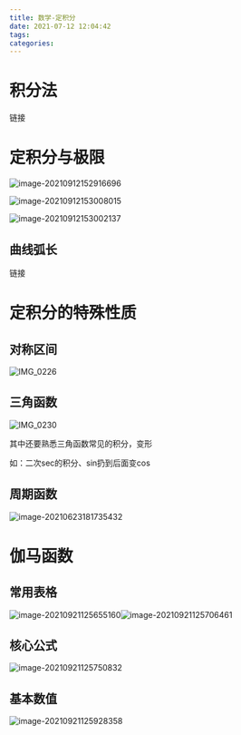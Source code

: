 ```yaml
---
title: 数学-定积分
date: 2021-07-12 12:04:42
tags:
categories:
---
```


# 积分法

链接

# 定积分与极限

![image-20210912152916696](https://picgo-freejim.oss-cn-beijing.aliyuncs.com/to_upload/image-20210912152916696.png)



![image-20210912153008015](https://picgo-freejim.oss-cn-beijing.aliyuncs.com/to_upload/image-20210912153008015.png)

![image-20210912153002137](https://picgo-freejim.oss-cn-beijing.aliyuncs.com/to_upload/image-20210912153002137.png)

## 曲线弧长

链接

# 定积分的特殊性质

## 对称区间

![IMG_0226](https://gitee.com/simple_one1/pic/raw/master/IMG_0226.PNG)

## 三角函数

![IMG_0230](https://gitee.com/simple_one1/pic/raw/master/IMG_0230.PNG)

其中还要熟悉三角函数常见的积分，变形

如：二次sec的积分、sin扔到后面变cos

## 周期函数

![image-20210623181735432](https://picgo-freejim.oss-cn-beijing.aliyuncs.com/to_upload/image-20210623181735432.png)







# 伽马函数

## 常用表格

![image-20210921125655160](https://picgo-freejim.oss-cn-beijing.aliyuncs.com/to_upload/image-20210921125655160.png)![image-20210921125706461](https://picgo-freejim.oss-cn-beijing.aliyuncs.com/to_upload/image-20210921125706461.png)



## 核心公式

![image-20210921125750832](https://picgo-freejim.oss-cn-beijing.aliyuncs.com/to_upload/image-20210921125750832.png)

## 基本数值



![image-20210921125928358](https://picgo-freejim.oss-cn-beijing.aliyuncs.com/to_upload/image-20210921125928358.png)